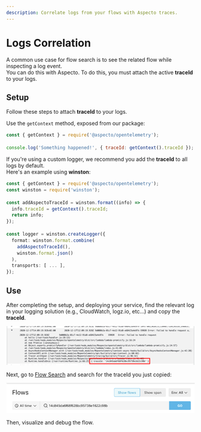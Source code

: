 ```yaml
---
description: Correlate logs from your flows with Aspecto traces.
---
```


# Logs Correlation

A common use case for flow search is to see the related flow while inspecting a log event.  
You can do this with Aspecto. To do this, you must attach the active **traceId** to your logs.

## Setup

Follow these steps to attach **traceId** to your logs.

Use the `getContext` method, exposed from our package:

```javascript
const { getContext } = require('@aspecto/opentelemetry');

console.log('Something happened!', { traceId: getContext().traceId });
```

If you're using a custom logger, we recommend you add the **traceId** to all logs by default.  
Here's an example using **winston**:

```typescript
const { getContext } = require('@aspecto/opentelemetry');
const winston = require('winston');

const addAspectoTraceId = winston.format((info) => {
  info.traceId = getContext().traceId;
  return info;
});

const logger = winston.createLogger({
  format: winston.format.combine(
    addAspectoTraceId(), 
    winston.format.json()
  ),
  transports: [ ... ],
});
```

## Use

After completing the setup, and deploying your service, find the relevant log in your logging solution \(e.g., CloudWatch, logz.io, etc...\) and copy the **traceId**.

![Finding the traceId in a CloudWatch log](../.gitbook/assets/image%20%287%29.png)

Next, go to [Flow Search](flow-search.md) and search for the traceId you just copied:

![Searching for traceId in Flow Search](../.gitbook/assets/image%20%288%29.png)

Then, visualize and debug the flow.

